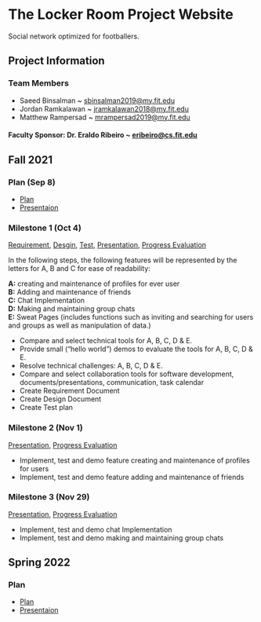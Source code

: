 # The Locker Room Project Website

 Social network optimized for footballers.
 
 
 
## Project Information

### Team Members

 * Saeed Binsalman <span style="color: black;">~ sbinsalman2019@my.fit.edu</span>
 * Jordan Ramkalawan <span style="color: black;">~ jramkalawan2018@my.fit.edu</span>
 * Matthew Rampersad <span style="color: black;">~ mrampersad2019@my.fit.edu</span>

#### Faculty Sponsor: Dr. Eraldo Ribeiro ~ eribeiro@cs.fit.edu
 
## Fall 2021
 
### Plan (Sep 8)
 * [Plan](TLR_Project_Plan.pdf)
 * [Presentaion](TLR_Presentation.pdf)
 
### Milestone 1 (Oct 4)
  
 [Requirement](https://docs.google.com/document/d/1M-3s_wKGhQPi892iIXLs3oth_vfPhDx_8JyXW_42r7I/edit?usp=sharing),
 [Desgin](https://docs.google.com/document/d/1nrFvtpqS2UvXKLJEeDR4j_BiyHfjYSleb2eQwrMP0vM/edit?usp=sharing),
 [Test](https://docs.google.com/document/d/1sqT2uyOKsixJro-RElCeq6vKCaXMBhWlQl8ShcAfpoY/edit?usp=sharing),
 [Presentation](https://docs.google.com/presentation/d/1Z_6ozrNiRF2vasxyx5YWeYDVz6-s_9gufHzVlTVO1BI/edit?usp=sharing),
 [Progress Evaluation](https://docs.google.com/document/d/13sbFmKuxvVre8YPUJqCrryzRvGdn8l0T3TacfidvL5w/edit?usp=sharing)

 In the following steps, the following features will be represented by the letters for A, B and C for ease of readability:

<span style="font-weight:bold;">A:</span> creating and maintenance of profiles for ever user \
<span style="font-weight:bold;">B:</span>  Adding and maintenance of friends \
<span style="font-weight:bold;">C:</span>  Chat Implementation \
<span style="font-weight:bold;">D:</span>  Making and maintaining group chats \
<span style="font-weight:bold;">E:</span>  Sweat Pages (includes functions such as inviting and searching for users and groups as well as manipulation of data.) 

 * Compare and select technical tools for A, B, C, D & E.
 * Provide small (“hello world”) demos to evaluate the tools for A, B, C, D & E.
 * Resolve technical challenges: A, B, C, D & E.
 * Compare and select collaboration tools for software development, documents/presentations, communication, task calendar
 * Create Requirement Document
 * Create Design Document
 * Create Test plan



### Milestone 2 (Nov 1)
  
 [Presentation](https://docs.google.com/presentation/d/1Hq7Yq24egJ2RCJKXXqDFv_jY0XWtVbGGR-OToHcyhbc/edit?usp=sharing),
 [Progress Evaluation](https://docs.google.com/document/d/1rC9Zl39mG-mOYBLGNxYxYI3qTwz07xBpho6hpaP8rj0/edit?usp=sharing)

 * Implement, test and demo feature creating and maintenance of profiles for users
 * Implement, test and demo feature adding and maintenance of friends


 
### Milestone 3 (Nov 29)
 
 [Presentation](https://docs.google.com/presentation/d/10p1t7pPOE9DteLNg7mWDzTRweske15__aPw09xtazy0/edit?usp=sharing),
 [Progress Evaluation](https://docs.google.com/document/d/1-F0u1DxbtqO3gv58j0SM6T7dOhh3xY2MAsi0QUFgkIw/edit?usp=sharing)

 * Implement, test and demo chat Implementation
 * Implement, test and demo making and maintaining group chats

## Spring 2022

### Plan 
 * [Plan](https://docs.google.com/document/d/1z6d-z7RxPJlO0HW0P8KIHQ9wda5vKmSU37_0uLMq5t4/edit?usp=sharing)
 * [Presentaion](https://docs.google.com/presentation/d/12ifhJwa4fnWqEGbJ61404VA0LHc89trx_r55xhXkhDA/edit?usp=sharing)
